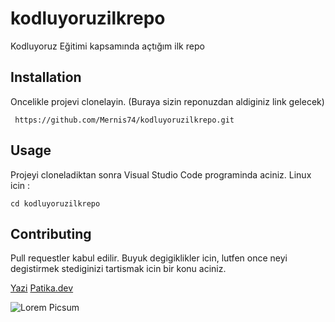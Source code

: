# kodluyoruzilkrepo
Kodluyoruz Eğitimi kapsamında açtığım ilk repo

## Installation
Oncelikle projevi clonelayin. (Buraya sizin reponuzdan aldiginiz link gelecek)
```
 https://github.com/Mernis74/kodluyoruzilkrepo.git
```

## Usage
Projeyi cloneladiktan sonra Visual Studio Code programinda aciniz.
Linux icin :
```
cd kodluyoruzilkrepo
```

## Contributing
Pull requestler kabul edilir. Buyuk degigiklikler icin, lutfen once neyi degistirmek
stediginizi tartismak icin bir konu aciniz.

[Yazi](url)
[Patika.dev](https://www.patika.dev/)

![Lorem Picsum](https://picsum.photos/200/300)

